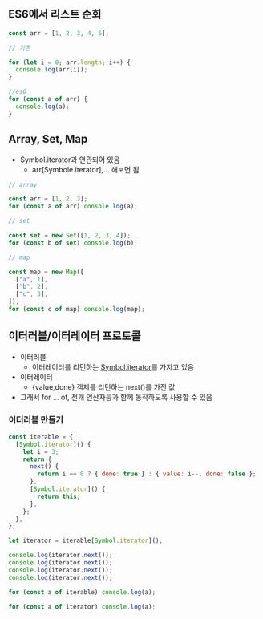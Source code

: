 ## ES6에서 리스트 순회

```javascript
const arr = [1, 2, 3, 4, 5];

// 기존

for (let i = 0; arr.length; i++) {
  console.log(arr[i]);
}

//es6
for (const a of arr) {
  console.log(a);
}
```

## Array, Set, Map

- Symbol.iterator과 연관되어 있음
  - arr[Symbole.iterator],... 해보면 됨

```javascript
// array

const arr = [1, 2, 3];
for (const a of arr) console.log(a);

// set

const set = new Set([1, 2, 3, 4]);
for (const b of set) console.log(b);

// map

const map = new Map([
  ["a", 1],
  ["b", 2],
  ["c", 3],
]);
for (const c of map) console.log(map);
```

## 이터러블/이터레이터 프로토콜

- 이터러블
  - 이터레이터를 리턴하는 [Symbol.iterator]()를 가지고 있음
- 이터레이터
  - {value,done} 객체를 리턴하는 next()를 가진 값
- 그래서 for ... of, 전개 연산자등과 함께 동작하도록 사용할 수 있음

### 이터러블 만들기

```javascript
const iterable = {
  [Symbol.iterator]() {
    let i = 3;
    return {
      next() {
        return i == 0 ? { done: true } : { value: i--, done: false };
      },
      [Symbol.iterator]() {
        return this;
      },
    };
  },
};

let iterator = iterable[Symbol.iterator]();

console.log(iterator.next());
console.log(iterator.next());
console.log(iterator.next());
console.log(iterator.next());

for (const a of iterable) console.log(a);

for (const a of iterator) console.log(a);
```
